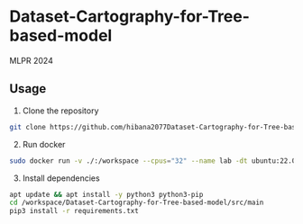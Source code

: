 <!--
 * @Author: hibana2077 hibana2077@gmail.com
 * @Date: 2024-06-06 14:50:01
 * @LastEditors: hibana2077 hibana2077@gmaill.com
 * @LastEditTime: 2024-06-13 15:07:09
 * @FilePath: \Dataset-Cartography-for-Tree-based-model\README.md
 * @Description: 这是默认设置,请设置`customMade`, 打开koroFileHeader查看配置 进行设置: https://github.com/OBKoro1/koro1FileHeader/wiki/%E9%85%8D%E7%BD%AE
-->

# Dataset-Cartography-for-Tree-based-model

MLPR 2024

## Usage

1. Clone the repository

```bash
git clone https://github.com/hibana2077Dataset-Cartography-for-Tree-based-model.git
```

2. Run docker

```bash
sudo docker run -v ./:/workspace --cpus="32" --name lab -dt ubuntu:22.04
```

3. Install dependencies

```bash
apt update && apt install -y python3 python3-pip
cd /workspace/Dataset-Cartography-for-Tree-based-model/src/main
pip3 install -r requirements.txt
```